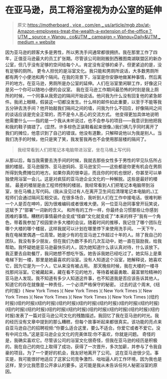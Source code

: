 # 在亚马逊，员工将浴室视为办公室的延伸

> 原文:[https://motherboard . vice . com/en _ us/article/mgb zbx/at-Amazon-employees-treat-the-wealth-a-extension of-the-office？UTM _ source = Wanqu . co&UTM _ campaign = Wanqu+Daily&UTM _ medium = website](https://motherboard.vice.com/en_us/article/mgbzbx/at-amazon-employees-treat-the-bathroom-as-an-extension-of-the-office?utm_source=wanqu.co&utm_campaign=Wanqu+Daily&utm_medium=website)

 因为亚马逊的顾客大多是男性，所以男洗手间通常都很拥挤。我在那里工作了四年，正值亚马逊最大的员工扩张期。尽管该公司刚刚搬到西雅图南湖联盟区的新办公室，但几乎没有足够的空间给每个人。肯定没有足够的桌子。但更紧迫的是，没有足够的厕所。  更令人担忧的是浴室文化。我只能和男厕所说话，大多数男厕所都有两个小便池和两个隔间。在我的背景下，浴室是你安静地做某种事情，然后离开的地方。在亚马逊，男厕所是办公室的延伸。人们在浴室里闲聊工作，好像这只是另一个你可以随地小便的会议室。  我在亚马逊工作期间最恐怖的时刻是我上厕所的时候，一个同事从我旁边的隔间开始说话。他问我为什么没有回复他的紧急邮件。我闭上眼睛，假装这一切都没发生。什么样的邮件如此重要，以至于不能等我五分钟去洗手间？他开始敲我们隔间之间的墙，问我为什么不回应，好像隔间之间的谈话应该是完全正常的，而不是令人恶心的交流方式。  他变得更加具体地说明他需要什么——指的是一个我从未听说过，也不会参与的项目——我意识到他把我和我的鞋子搞错了。(显然，许多棕色正装鞋看起来很像。)我们俩几乎同时离开了我们的摊位，他意识到了自己的错误。他没有道歉，只解释说他以为我是别人。当我们洗手的时候，他只是笑了笑，我发誓我再也不会使用那层楼的隔间了。 

> 我经常看到人们把笔记本电脑带进浴室，坐在马桶上写代码

 从那以后，每当我需要去洗手间的时候，我就去那些女性多于男性的罕见队伍所占据的楼层。亚马逊服饰、亚马逊妈妈、亚马逊宝贝——这些都是你更有机会在男厕所得到免费摊位的地方。如果你真的很幸运，而且你的时机也很好，你甚至可以单独使用浴室一会儿。这是对疯狂的亚马逊企业文化的一种解脱。这些是最好的楼层。  最差的楼层是由工程师控制的楼层。我经常看到人们把笔记本电脑带到浴室，坐在马桶上写代码。(我从没见过有人在离开卫生间后清理笔记本电脑的。)工程师们会通过隔间互相交谈。在很多场合，我听到人们在工作中接电话。很难判断一个人是否在呻吟，因为很难编码或者很难大便。另一位亚马逊同事曾开玩笑说，这赋予了“部署”一词新的含义。  和所有的工作一样，你最终会习惯那些让你感到困难的事情。糟糕的事情最终会变成“怪癖”文化就变成了“本来的样子”我有一个角色，带着我参加了校园里许多大楼的会议。随着时间的推移，我记住了哪个团队在哪个大楼的哪个楼层，这样我就可以计划在哪里停下来使用洗手间。  一天下午，我在电梯里偶遇一位高管。她是少有的在亚马逊工作超过十年的人。除了我自己的团队，我没有多少朋友，但在我们为数不多的几次互动中，她一直在鼓励我，给我帮助。我怀疑她是亚马逊最快乐的人，因为她知道什么该认真对待，什么该放下。  我正要去自助餐厅，我问她想不想吃午饭。她告诉我她已经吃过了。她实际上是乘电梯下到一楼，那里是她最喜欢的浴室。没有人知道这个浴室，她解释说，她喜欢它，因为它是为一个人，它从来没有被占用。  那天晚些时候，我在大楼的一楼寻找那间浴室。它被藏起来，藏在看不见的地方，等待着被最勇敢、最富冒险精神的亚马逊人发现。我不知道有多少人知道这件事，也不知道我是否应该告诉其他人。知道它的存在就像是一种责任，一个必须严格保守的秘密。  过去的这个周末,《纽约时报》( New York Times )( New York Times )( New York Times )( New York Times )( New York Times )( New York Times )( New York Times )(纽约时报)(纽约时报)(纽约时报)(纽约时报)(纽约时报)(纽约时报)(纽约时报)(纽约时报)(纽约时报)(纽约时报)(纽约时报)(纽约时报)(纽约时报)(纽约时报)(纽约时报)(纽约时报)发表了一篇对亚马逊公司文化的残酷描述。我回忆了我在亚马逊的时光。我的经历没有文章中提到的那么糟糕，但每个故事听起来都很真实。该功能的亮点来自亚马逊自己的招聘视频:“你要么适合这里，要么不适合。你爱它或者不爱它。没有中间立场。”这是亚马逊企业文化的完美体现:你不喜欢，你就是问题。  奇怪的是，我确实喜欢它。尽管该公司的浴室文化很奇怪，但我在亚马逊的经历是积极的。我在自己的岗位上取得了成功，获得了一次晋升，多次加薪，并参与了令我自豪的项目。为了一个更好的机会，我友好地离开了公司。  这在亚马逊很少见。事实是，我可能很好地适应了这家公司竞争激烈、咄咄逼人的工作环境，因为我也是这样，至少比我愿意公开承认的要多。这可能是我从未告诉任何人秘密浴室的原因。